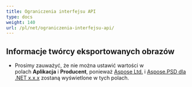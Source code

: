 ```yaml
---
title: Ograniczenia interfejsu API
type: docs
weight: 140
url: /pl/net/ograniczenia-interfejsu-api/
---
```


## **Informacje twórcy eksportowanych obrazów**
- Prosimy zauważyć, że nie można ustawić wartości w polach **Aplikacja** i **Producent**, ponieważ [Aspose Ltd.](https://www.aspose.com) i [Aspose.PSD dla .NET x.x.x](https://products.aspose.com/psd/net) zostaną wyświetlone w tych polach.

